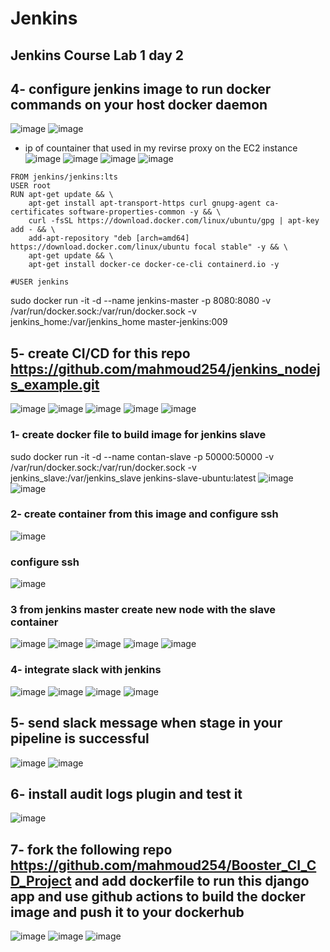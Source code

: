 # Jenkins

## Jenkins Course Lab 1 day 2

## 4- configure jenkins image to run docker commands on your host docker daemon
![image](https://user-images.githubusercontent.com/28235504/216189761-147089ac-87a7-4757-bcd7-c28176b85de5.png)
![image](https://user-images.githubusercontent.com/28235504/216193129-969f1f52-aaf4-41f7-bc5d-f83cca9f8063.png)

- ip of countainer that used in my revirse proxy on the EC2 instance
![image](https://user-images.githubusercontent.com/28235504/216193434-ee570096-279f-44a9-963b-b86765a94cb4.png)
![image](https://user-images.githubusercontent.com/28235504/216193807-7d0422b8-df6a-4bc4-8f16-69a2663b6ed5.png)
![image](https://user-images.githubusercontent.com/28235504/216193899-6d012069-4293-4465-acbb-6c9415db3cd4.png)
![image](https://user-images.githubusercontent.com/28235504/216193951-af293759-99e8-41f4-8bda-b5512c2c201a.png)

```
FROM jenkins/jenkins:lts
USER root
RUN apt-get update && \
    apt-get install apt-transport-https curl gnupg-agent ca-certificates software-properties-common -y && \
    curl -fsSL https://download.docker.com/linux/ubuntu/gpg | apt-key add - && \
    add-apt-repository "deb [arch=amd64] https://download.docker.com/linux/ubuntu focal stable" -y && \
    apt-get update && \
    apt-get install docker-ce docker-ce-cli containerd.io -y

#USER jenkins
```
sudo docker run -it -d --name jenkins-master -p 8080:8080 -v /var/run/docker.sock:/var/run/docker.sock -v jenkins_home:/var/jenkins_home master-jenkins:009

## 5- create CI/CD for this repo https://github.com/mahmoud254/jenkins_nodejs_example.git
![image](https://user-images.githubusercontent.com/28235504/216196642-bad43a8c-9f3b-4a28-ab2e-7d7a7c28c3b0.png)
![image](https://user-images.githubusercontent.com/28235504/216198131-60dd13bc-817d-40a0-82e9-64b408548881.png)
![image](https://user-images.githubusercontent.com/28235504/216198169-7f7a9030-2e09-4495-8104-69d6a0dab1ac.png)
![image](https://user-images.githubusercontent.com/28235504/216198295-42596c7f-543f-4177-a33a-6c47e769def6.png)
![image](https://user-images.githubusercontent.com/28235504/216198857-359851fb-58a7-4958-929c-bc0022973d0d.png)

### 1- create docker file to build image for jenkins slave
sudo docker run -it -d --name contan-slave -p 50000:50000 -v /var/run/docker.sock:/var/run/docker.sock -v jenkins_slave:/var/jenkins_slave jenkins-slave-ubuntu:latest
![image](https://user-images.githubusercontent.com/28235504/216308504-85873305-2230-4406-b969-d8c4d098b5e4.png)
![image](https://user-images.githubusercontent.com/28235504/216317012-773df251-416a-447c-af6d-94f34376dd09.png)

### 2- create container from this image and configure ssh
![image](https://user-images.githubusercontent.com/28235504/216320035-e7a067bc-b3e4-4220-9825-c9809392c2df.png)
### configure ssh
![image](https://user-images.githubusercontent.com/28235504/216320463-8703ab30-784c-40c1-8f6d-ee6a1968eaad.png)

### 3  from jenkins master create new node with the slave container
![image](https://user-images.githubusercontent.com/28235504/216322743-ba7d9445-e9d5-47aa-af12-7e149cfc316d.png)
![image](https://user-images.githubusercontent.com/28235504/216324102-3abfefac-028e-4970-a07b-3bb0fa6d3e61.png)
![image](https://user-images.githubusercontent.com/28235504/216329040-0b26e8e7-5abc-4760-997f-b2f6229a639f.png)
![image](https://user-images.githubusercontent.com/28235504/216338993-3f0ecf2d-e275-4d7b-b89b-5cdd443a5b0b.png)
![image](https://user-images.githubusercontent.com/28235504/216340480-f4ceb1c5-0a15-4783-8259-45e799a4f066.png)

### 4- integrate slack with jenkins
![image](https://user-images.githubusercontent.com/28235504/216342676-cd122804-06d4-41a7-954b-311fb9d06e98.png)
![image](https://user-images.githubusercontent.com/28235504/216343413-92471d27-c7a6-4e5d-8b3a-2a9148ddb1af.png)
![image](https://user-images.githubusercontent.com/28235504/216345573-51502f48-d881-4b94-a542-8493f6c36714.png)
![image](https://user-images.githubusercontent.com/28235504/216345681-eb4651ea-82ca-431f-ac00-77b455a3c277.png)

## 5- send slack message when stage in your pipeline is successful
![image](https://user-images.githubusercontent.com/28235504/216346660-92a6a85f-0f44-4470-925b-8f82fde6bbdc.png)
![image](https://user-images.githubusercontent.com/28235504/216346602-25923b6b-4f2c-4794-a761-b62bcdfa09db.png)

## 6- install audit logs plugin and test it
![image](https://user-images.githubusercontent.com/28235504/216348019-6b7a1cef-0b24-40ed-a26d-f5b394ac2f5b.png)

## 7- fork the following repo https://github.com/mahmoud254/Booster_CI_CD_Project and add dockerfile to run this django app and use github actions to build the docker image and push it to your dockerhub
![image](https://user-images.githubusercontent.com/28235504/216348712-e97a2381-2bfe-42ee-b044-bd8d92494861.png)
![image](https://user-images.githubusercontent.com/28235504/216349590-a706d78b-378d-4d80-8360-35b7ee0b22b7.png)
![image](https://user-images.githubusercontent.com/28235504/216350757-3fff3a6d-4268-4d77-b4dd-c60bb3aa2d27.png)


